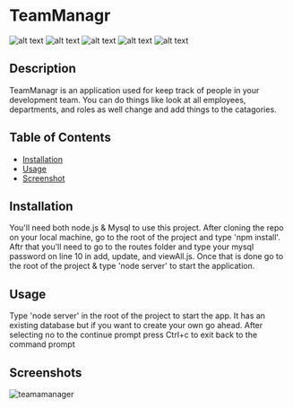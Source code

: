 # TeamManagr
![alt text](https://img.shields.io/badge/language-node.js-yellow?style=plastic)
![alt text](https://img.shields.io/badge/database-mysql-blue?style=plastic)
![alt text](https://img.shields.io/badge/license-none-brightgreen?style=plastic)
![alt text](https://img.shields.io/badge/difficulty-challenge-red?style=plastic)
![alt text](https://img.shields.io/badge/made%20by-kevin-blue?style=plastic)

## Description
TeamManagr is an application used for keep track of people in your development team. You can do things like look at all employees, departments, and roles as well change and add things to the catagories. 

## Table of Contents
- [Installation](#Installation)
- [Usage](#Usage)
- [Screenshot](#Screenshots)

## Installation
You'll need both node.js & Mysql to use this project. After cloning the repo on your local machine, go to the root of the project and type 'npm install'. Aftr that you'll need to go to the routes folder and type your mysql password on line 10 in add, update, and viewAll.js. Once that is done go to the root of the project & type 'node server' to start the application. 

## Usage
Type 'node server' in the root of the project to start the app. It has an existing database but if you want to create your own go ahead. After selecting no to the continue prompt press Ctrl+c to exit back to the command prompt

## Screenshots
![teamamanager](https://user-images.githubusercontent.com/15613846/102726122-9df3af80-42e1-11eb-85b7-bd09a1a8af61.JPG)
